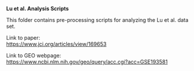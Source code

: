**Lu et al. Analysis Scripts**

This folder contains pre-processing scripts for analyzing the Lu et al. data set.  

Link to paper:  
https://www.jci.org/articles/view/169653  

Link to GEO webpage:  
https://www.ncbi.nlm.nih.gov/geo/query/acc.cgi?acc=GSE193581



